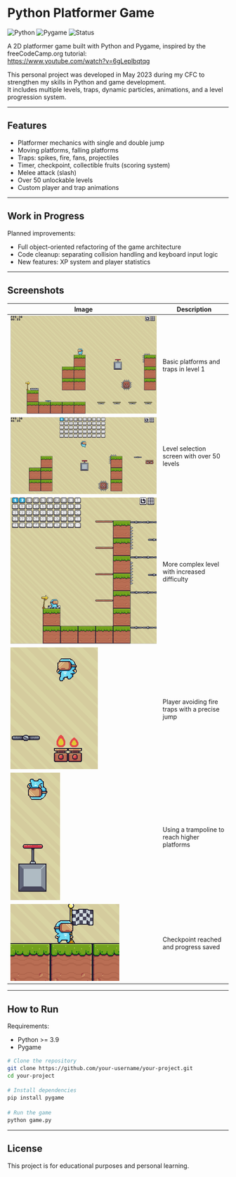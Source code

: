 # Python Platformer Game

![Python](https://img.shields.io/badge/language-python-blue)
![Pygame](https://img.shields.io/badge/library-pygame-lightgrey)
![Status](https://img.shields.io/badge/project-learning--project-informational)

A 2D platformer game built with Python and Pygame, inspired by the freeCodeCamp.org tutorial:  
https://www.youtube.com/watch?v=6gLeplbqtqg

This personal project was developed in May 2023 during my CFC to strengthen my skills in Python and game development.  
It includes multiple levels, traps, dynamic particles, animations, and a level progression system.

---

## Features

- Platformer mechanics with single and double jump
- Moving platforms, falling platforms
- Traps: spikes, fire, fans, projectiles
- Timer, checkpoint, collectible fruits (scoring system)
- Melee attack (slash)
- Over 50 unlockable levels
- Custom player and trap animations

---

## Work in Progress

Planned improvements:

- Full object-oriented refactoring of the game architecture
- Code cleanup: separating collision handling and keyboard input logic
- New features: XP system and player statistics

---

## Screenshots

| Image | Description |
|-------|-------------|
| ![Level 1](ScreenShots/level1.png) | Basic platforms and traps in level 1 |
| ![Level Select](ScreenShots/levels.png) | Level selection screen with over 50 levels |
| ![Level 2](ScreenShots/level2.png) | More complex level with increased difficulty |
| ![Fire Trap](ScreenShots/fire.png) | Player avoiding fire traps with a precise jump |
| ![Trampoline](ScreenShots/trampoline.png) | Using a trampoline to reach higher platforms |
| ![Checkpoint](ScreenShots/checkpoint.png) | Checkpoint reached and progress saved |

---

## How to Run

Requirements:
- Python >= 3.9
- Pygame

```bash
# Clone the repository
git clone https://github.com/your-username/your-project.git
cd your-project

# Install dependencies
pip install pygame

# Run the game
python game.py
```

---

## License

This project is for educational purposes and personal learning.
